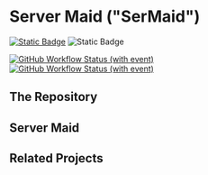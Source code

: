 # Server Maid ("SerMaid")

[![Static Badge](https://img.shields.io/badge/license-MIT-blue)](https://github.com/THE-cattail/sermaid/blob/master/LICENSE)
![Static Badge](https://img.shields.io/badge/communicate-on_Telegram-blue?logo=telegram&logoColor=fff)

[![GitHub Workflow Status (with event)](https://img.shields.io/github/actions/workflow/status/THE-cattail/sermaid/ci.yml?logo=githubactions&logoColor=fff&label=ci)](https://github.com/THE-cattail/sermaid/actions/workflows/ci.yml)
[![GitHub Workflow Status (with event)](https://img.shields.io/github/actions/workflow/status/THE-cattail/sermaid/release-nightly.yml?logo=githubactions&logoColor=fff&label=nightly)](https://github.com/THE-cattail/sermaid/actions/workflows/release-nightly.yml)

## The Repository

## Server Maid

## Related Projects
